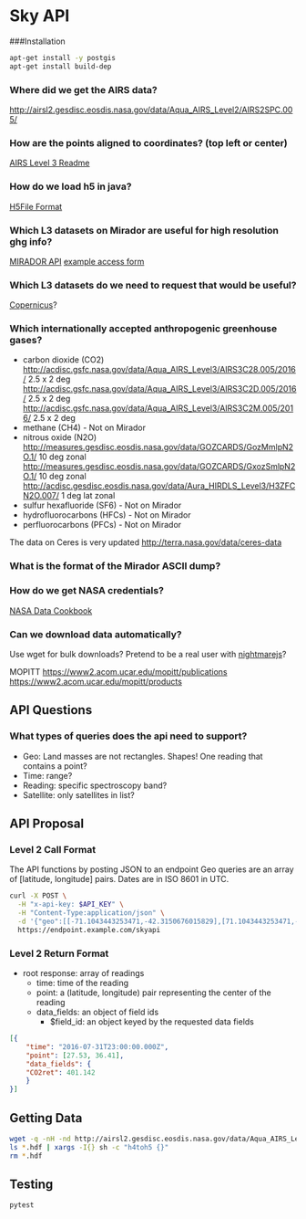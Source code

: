 # Sky API

###Installation
```bash
apt-get install -y postgis
apt-get install build-dep
```


### Where did we get the AIRS data?
http://airsl2.gesdisc.eosdis.nasa.gov/data/Aqua_AIRS_Level2/AIRS2SPC.005/

### How are the points aligned to coordinates? (top left or center)
[AIRS Level 3 Readme](http://acdisc.gesdisc.eosdis.nasa.gov/data/Aqua_AIRS_Level3/AIRS3C2M.005/doc/AIRS_V5_Tropospheric_CO2_Products.pdf)

### How do we load h5 in java?
[H5File Format](https://www.hdfgroup.org/products/java/hdf-java-html/javadocs/ncsa/hdf/object/h5/H5File.html)

### Which L3 datasets on Mirador are useful for high resolution ghg info?
[MIRADOR API](http://mirador.gsfc.nasa.gov/cgi-bin/mirador/servcoll.pl?helpmenuclass=inventory&SearchButton=Search%20GES-DISC)
[example access form](http://acdisc.gesdisc.eosdis.nasa.gov/opendap/Aqua_AIRS_Level3/AIRX3C2M.005/2012/AIRS.2012.02.01.L3.CO2Std029.v5.9.14.0.X12089140931.hdf.html)

### Which L3 datasets do we need to request that would be useful?
[Copernicus](https://co2.jpl.nasa.gov/)?

### Which internationally accepted anthropogenic greenhouse gases?
- carbon dioxide (CO2)
http://acdisc.gsfc.nasa.gov/data/Aqua_AIRS_Level3/AIRS3C28.005/2016/ 2.5 x 2 deg
http://acdisc.gsfc.nasa.gov/data/Aqua_AIRS_Level3/AIRS3C2D.005/2016/ 2.5 x 2 deg
http://acdisc.gsfc.nasa.gov/data/Aqua_AIRS_Level3/AIRS3C2M.005/2016/ 2.5 x 2 deg
- methane (CH4) - Not on Mirador
- nitrous oxide (N2O)
http://measures.gesdisc.eosdis.nasa.gov/data/GOZCARDS/GozMmlpN2O.1/ 10 deg zonal
http://measures.gesdisc.eosdis.nasa.gov/data/GOZCARDS/GxozSmlpN2O.1/ 10 deg zonal
http://acdisc.gesdisc.eosdis.nasa.gov/data/Aura_HIRDLS_Level3/H3ZFCN2O.007/ 1 deg lat zonal
- sulfur hexafluoride (SF6) - Not on Mirador
- hydrofluorocarbons (HFCs) - Not on Mirador
- perfluorocarbons (PFCs) - Not on Mirador

The data on Ceres is very updated
http://terra.nasa.gov/data/ceres-data


### What is the format of the Mirador ASCII dump?

### How do we get NASA credentials?
[NASA Data Cookbook](http://disc.sci.gsfc.nasa.gov/recipes/?q=recipe-cookbook)

### Can we download data automatically?
Use wget for bulk downloads?
Pretend to be a real user with [nightmarejs](http://www.nightmarejs.org/)?

MOPITT
https://www2.acom.ucar.edu/mopitt/publications
https://www2.acom.ucar.edu/mopitt/products

## API Questions

### What types of queries does the api need to support?
- Geo: Land masses are not rectangles. Shapes! One reading that contains a point?
- Time: range?
- Reading: specific spectroscopy band?
- Satellite: only satellites in list?

## API Proposal

### Level 2 Call Format

The API functions by posting JSON to an endpoint
Geo queries are an array of [latitude, longitude] pairs.
Dates are in ISO 8601 in UTC.

```bash
curl -X POST \
  -H "x-api-key: $API_KEY" \
  -H "Content-Type:application/json" \
  -d '{"geo":[[-71.1043443253471,-42.3150676015829],[71.1043443253471,-42.3150676015829],[71.1043443253471,42.3150676015829],[-71.1043443253471,42.3150676015829],[-71.1043443253471,-42.3150676015829]],"from_time":"2016-08-23T17:23:05.070Z","to_time":"2016-08-23T17:23:05.070Z","data_fields":["CO2ret"],"satellite":["AIRS"]}' \
  https://endpoint.example.com/skyapi
```

### Level 2 Return Format

- root response: array of readings
  - time: time of the reading
  - point: a (latitude, longitude) pair representing the center of the reading
  - data_fields: an object of field ids
    - $field_id: an object keyed by the requested data fields

```json
[{
	"time": "2016-07-31T23:00:00.000Z",
	"point": [27.53, 36.41],
	"data_fields": {
    "CO2ret": 401.142
	}
}]
```

## Getting Data

```bash
wget -q -nH -nd http://airsl2.gesdisc.eosdis.nasa.gov/data/Aqua_AIRS_Level2/AIRS2STC.005/2016/152/ -O - | grep hdf\" | cut -f4 -d\" | xargs -I{} sh -c "wget http://airsl2.gesdisc.eosdis.nasa.gov/data/Aqua_AIRS_Level2/AIRS2STC.005/2016/152/{}"
ls *.hdf | xargs -I{} sh -c "h4toh5 {}"
rm *.hdf
```

## Testing

```bash
pytest
```
